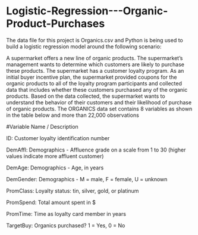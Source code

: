 # Logistic-Regression---Organic-Product-Purchases

The data file for this project is Organics.csv and Python is being used to build a logistic regression model around the following scenario:

A supermarket offers a new line of organic products. The
supermarket’s management wants to determine which customers are likely to purchase these
products. The supermarket has a customer loyalty program. As an initial buyer incentive plan,
the supermarket provided coupons for the organic products to all of the loyalty program
participants and collected data that includes whether these customers purchased any of the
organic products. Based on the data collected, the supermarket wants to understand the
behavior of their customers and their likelihood of purchase of organic products. The
ORGANICS data set contains 8 variables as shown in the table below and more than 22,000
observations

#Variable Name / Description

ID: Customer loyalty identification number

DemAffl: Demographics - Affluence grade on a scale from 1 to
30 (higher values indicate more affluent customer)

DemAge: Demographics - Age, in years

DemGender: Demographics - M = male, F = female, U = unknown

PromClass: Loyalty status: tin, silver, gold, or platinum

PromSpend: Total amount spent in $

PromTime: Time as loyalty card member in years

TargetBuy: Organics purchased? 1 = Yes, 0 = No
